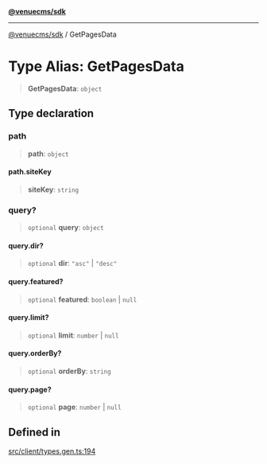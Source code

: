 [**@venuecms/sdk**](../README.md)

***

[@venuecms/sdk](../README.md) / GetPagesData

# Type Alias: GetPagesData

> **GetPagesData**: `object`

## Type declaration

### path

> **path**: `object`

#### path.siteKey

> **siteKey**: `string`

### query?

> `optional` **query**: `object`

#### query.dir?

> `optional` **dir**: `"asc"` \| `"desc"`

#### query.featured?

> `optional` **featured**: `boolean` \| `null`

#### query.limit?

> `optional` **limit**: `number` \| `null`

#### query.orderBy?

> `optional` **orderBy**: `string`

#### query.page?

> `optional` **page**: `number` \| `null`

## Defined in

[src/client/types.gen.ts:194](https://github.com/venuecms/sdk/blob/a67bd36579ec58f05616b697172009f8707ee8a7/src/client/types.gen.ts#L194)
